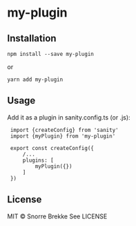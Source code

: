 # my-plugin

## Installation

```
npm install --save my-plugin
```

or

```
yarn add my-plugin
```

## Usage
Add it as a plugin in sanity.config.ts (or .js):

```
 import {createConfig} from 'sanity'
 import {myPlugin} from 'my-plugin'

 export const createConfig({
     /...
     plugins: [
         myPlugin({})
     ]
 })
```
## License

MIT © Snorre Brekke
See LICENSE